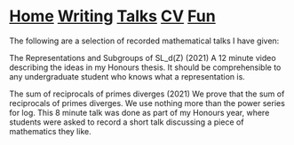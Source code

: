 # [Home](README.md)  [Writing](Writing.md)  [Talks](Talks.md)  [CV](CV.md)  [Fun](Fun.md)

The following are a selection of recorded mathematical talks I have given:

The Representations and Subgroups of SL_d(Z) (2021)
A 12 minute video describing the ideas in my Honours thesis. It should be comprehensible to any undergraduate student who knows what a representation is.

The sum of reciprocals of primes diverges (2021)
We prove that the sum of reciprocals of primes diverges. We use nothing more than the power series for log. This 8 minute talk was done as part of my Honours year, where students were asked to record a short talk discussing a piece of mathematics they like.
